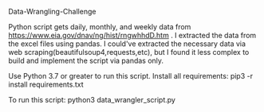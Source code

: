 Data-Wrangling-Challenge

Python script gets daily, monthly, and weekly data from  https://www.eia.gov/dnav/ng/hist/rngwhhdD.htm .
I extracted the data from the excel files using pandas.
I could've extracted the necessary data via web scraping(beautifulsoup4,requests,etc),
but I found it less complex to build and implement the script via pandas only.

Use Python 3.7 or greater to run this script.
Install all requirements:
pip3 -r install requirements.txt

To run this script:
python3 data_wrangler_script.py
